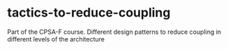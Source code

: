 # tactics-to-reduce-coupling
Part of the CPSA-F course. Different design patterns to reduce coupling in different levels of the architecture

